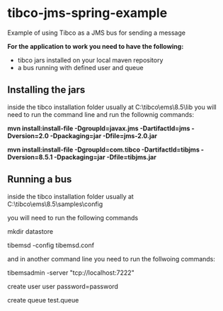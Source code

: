 # tibco-jms-spring-example
Example of using Tibco as a JMS bus for sending a message

**For the application to work you need to have the following:**
- tibco jars installed on your local maven repository
- a bus running with defined user and queue

## Installing the jars
inside the tibco installation folder usually at C:\tibco\ems\8.5\lib you will need to run  the command line and run the follownig commands:

**mvn install:install-file -DgroupId=javax.jms -DartifactId=jms -Dversion=2.0 -Dpackaging=jar -Dfile=jms-2.0.jar**

**mvn install:install-file -DgroupId=com.tibco -DartifactId=tibjms -Dversion=8.5.1 -Dpackaging=jar -Dfile=tibjms.jar**


## Running a bus
inside the tibco installation folder usually at C:\tibco\ems\8.5\samples\config

you will need to run the following commands

mkdir datastore

tibemsd -config tibemsd.conf

and in another command line you need to run the follwoing commands:

tibemsadmin -server "tcp://localhost:7222"

create user user password=password

create queue test.queue
